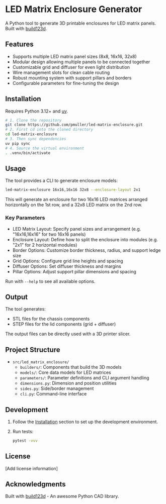# LED Matrix Enclosure Generator

A Python tool to generate 3D printable enclosures for LED matrix panels.
Built with [build123d](https://github.com/gumyr/build123d).

## Features

- Supports multiple LED matrix panel sizes (8x8, 16x16, 32x8)
- Modular design allowing multiple panels to be connected together
- Customizable grid and diffuser for even light distribution
- Wire management slots for clean cable routing
- Robust mounting system with support pillars and borders
- Configurable parameters for fine-tuning the design

## Installation

Requires Python 3.12+ and [uv](https://docs.astral.sh/uv/).

```bash
# 1. Clone the repository
git clone https://github.com/pmuller/led-matrix-enclosure.git
# 2. First cd into the cloned directory
cd led-matrix-enclosure
# 3. Then sync dependencies
uv pip sync
# 4. Source the virtual environment
. .venv/bin/activate
```

## Usage

The tool provides a CLI to generate enclosure models:

```bash
led-matrix-enclosure 16x16,16x16 32x8 --enclosure-layout 2x1
```

This will generate an enclosure for two 16x16 LED matrices arranged horizontally on the 1st row,
and a 32x8 LED matrix on the 2nd row.

### Key Parameters

- LED Matrix Layout: Specify panel sizes and arrangement (e.g. "16x16,16x16" for two 16x16 panels)
- Enclosure Layout: Define how to split the enclosure into modules (e.g. "2x1" for 2 horizontal modules)
- Border Options: Customize border thickness, radius, and support ledge size
- Grid Options: Configure grid line heights and spacing
- Diffuser Options: Set diffuser thickness and margins
- Pillar Options: Adjust support pillar dimensions and spacing

Run with `--help` to see all available options.

## Output

The tool generates:

- STL files for the chassis components
- STEP files for the lid components (grid + diffuser)

The output files can be directly used with a 3D printer slicer.

## Project Structure

- `src/led_matrix_enclosure/`
  - `builders/`: Components that build the 3D models
  - `models/`: Core data models for LED matrices
  - `parameters/`: Parameter definitions and CLI argument handling
  - `dimensions.py`: Dimension and position utilities
  - `sides.py`: Side/border management
  - `cli.py`: Command-line interface

## Development

1. Follow the [Installation](#installation) section to set up the development environment.
2. Run tests:

    ```bash
    pytest -vvv
    ```

## License

[Add license information]

## Acknowledgments

Built with [build123d](https://github.com/gumyr/build123d) - An awesome Python CAD library.
